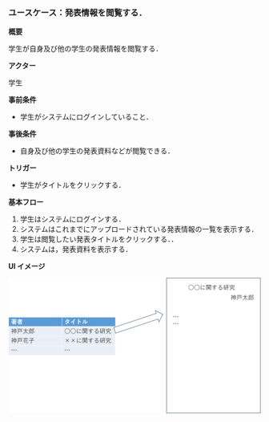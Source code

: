 ### ユースケース：発表情報を閲覧する．

**概要**

学生が自身及び他の学生の発表情報を閲覧する．

**アクター**

学生

**事前条件**

- 学生がシステムにログインしていること．

**事後条件**

- 自身及び他の学生の発表資料などが閲覧できる．

**トリガー**

- 学生がタイトルをクリックする．

**基本フロー**

1. 学生はシステムにログインする．
2. システムはこれまでにアップロードされている発表情報の一覧を表示する．
3. 学生は閲覧したい発表タイトルをクリックする．．
4. システムは，発表資料を表示する．

**UI イメージ**

![発表情報一覧](image/presentation.png)
